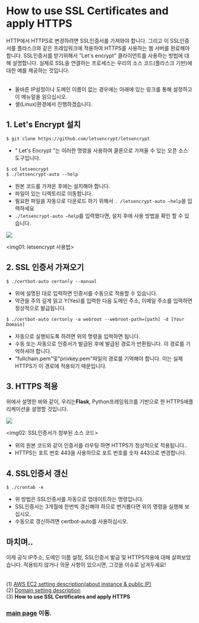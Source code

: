 # How to use SSL Certificates and apply HTTPS

 HTTP에서 HTTPS로 변경하려면 SSL인증서를 가져와야 합니다. 그리고 이 SSL인증서를 플라스크와 같은 프레임워크에 적용하여 HTTPS를 사용하는 웹 서버를 완료해야 합니다. SSL인증서를 받기위해서 "Let's encrypt" 클라이언트를 사용하는 방법에 대해 설명합니다. 실제로 SSL을 연결하는 프로세스는 우리의 소스 코드(플라스크 기반)에 대한 예를 제공하는 것입니다.<br/><br/>
* 올바른 IP설정이나 도메인 이름이 없는 경우에는 아래에 있는 링크를 통해 설정하고 이 메뉴얼을 읽으십시오.
* 셸(Linux)환경에서 진행하겠습니다.


## 1. Let's Encrypt 설치

```
$ git clone https://github.com/letsencrypt/letsencrypt
````

- " Let's Encrypt "는 이러한 명령을 사용하여 클론으로 가져올 수 있는 오픈 소스 도구입니다.

```
$ cd letsencrypt
$ ./letsencrypt-auto --help
```

- 원본 코드를 가져온 후에는 설치해야 합니다.
- 파일이 있는 디렉토리로 이동합니다.
- 필요한 파일을 자동으로 다운로드 하기 위해서 ```. /letsencrypt-auto —help```을 입력하세요
- ```./letsencrypt-auto —help```를 입력했다면, 설치 후에 사용 방법을 확인 할 수 있습니다. 

<img src = "https://github.com/kuj0210/IoT-Pet-Home-System/blob/master/.README/Notes/ssl01.PNG">

<img01: letsencrypt 사용법>


## 2. SSL 인증서 가져오기

```
$ ./certbot-auto certonly --manual
```

- 위에 설명된 대로 입력하면 인증서를 수동으로 적용할 수 있습니다.
- 약관을 주의 깊게 읽고 Y(Yes)를 입력한 다음 도메인 주소, 이메일 주소를 입력하면 정상적으로 발급됩니다.
```
$ ./certbot-auto certonly -a webroot --webroot-path=[path] -d [Your Domain]
```

- 자동으로 실행되도록 하려면 위의 명령을 입력하면 됩니다.
- 수동 또는 자동으로 인증서가 발급된 후에 발급된 경로가 반환됩니다. 이 경로를 기억하셔야 합니다.
- "fullchain.pem"및"privkey.pem"파일의 경로를 기억해야 합니다. 이는 실제 HTTPS가 이 경로에 적용되기 때문입니다.


## 3. HTTPS 적용

 위에서 설명한 바와 같이, 우리는**Flask**, Python프레임워크를 기반으로 한 HTTPS애플리케이션을 설명할 것입니다.
 
 
<img src = "https://github.com/kuj0210/IoT-Pet-Home-System/blob/master/.README/Notes/ssl02.PNG">
 
 <img02: SSL인증서가 첨부된 소스 코드>
 
 - 위의 원본 코드와 같이 인증서를 라우팅 하면 HTTPS가 정상적으로 적용됩니다..
 - HTTPS는 포트 번호 443을 사용하므로 포트 번호를 숫자 443으로 변경합니다.


## 4. SSL인증서 갱신

```
$ ./crontab -e
```

- 위 방법은 SSL인증서를 자동으로 업데이트하는 명령입니다.
- SSL인증서는 3개월에 한번씩 갱신해야 하므로 번거롭다면 위의 명령을 실행해 보십시오.
- 수동으로 갱신하려면 certbot-auto를 사용하십시오.


## 마치며..

 이제 공식 IP주소, 도메인 이름 설정, SSL인증서 발급 및 HTTPS적용에 대해 살펴보았습니다. 적용되지 않거나 의문 사항이 있으시면, 그것을 이슈로 남겨두세요!<br/>
<br/>
<br/>
(1) [AWS EC2 setting description(about instance & public IP)](https://github.com/kuj0210/IoT-Pet-Home-System/blob/master/.README/Notes/AWS_EC2_setting_KR.md)<br/>
(2) [Domain setting description](https://github.com/kuj0210/IoT-Pet-Home-System/blob/master/.README/Notes/Domain_setting_KR.md)<br/>
(3) **How to use SSL Certificates and apply HTTPS**<br/>

### [main page](https://github.com/kuj0210/IoT-Pet-Home-System/README_KR.md) 이동.
